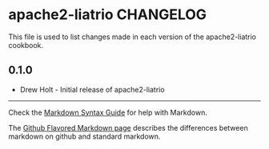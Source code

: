 apache2-liatrio CHANGELOG
=========================

This file is used to list changes made in each version of the apache2-liatrio cookbook.

0.1.0
-----
- Drew Holt - Initial release of apache2-liatrio

- - -
Check the [Markdown Syntax Guide](http://daringfireball.net/projects/markdown/syntax) for help with Markdown.

The [Github Flavored Markdown page](http://github.github.com/github-flavored-markdown/) describes the differences between markdown on github and standard markdown.
